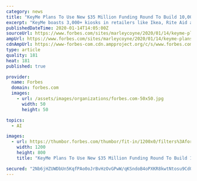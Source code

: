 ```yaml
---
category: news
title: "KeyMe Plans To Use New $35 Million Funding Round To Build 10,000+ Retail Locations"
excerpt: "KeyMe boasts 3,000+ kiosks in retailers like Ikea, Rite Aid and Kroger. With the announcement of a new $35 million funding round led by Brentwood Associates, CEO Greg Marsh has ambitions to go even bigger."
publishedDateTime: 2020-01-14T14:05:00Z
sourceUrl: https://www.forbes.com/sites/marleycoyne/2020/01/14/keyme-plans-to-use-new-35-million-funding-round-to-build-10000-retail-locations/
ampUrl: https://www.forbes.com/sites/marleycoyne/2020/01/14/keyme-plans-to-use-new-35-million-funding-round-to-build-10000-retail-locations/amp/
cdnAmpUrl: https://www-forbes-com.cdn.ampproject.org/c/s/www.forbes.com/sites/marleycoyne/2020/01/14/keyme-plans-to-use-new-35-million-funding-round-to-build-10000-retail-locations/amp/
type: article
quality: 181
heat: 181
published: true

provider:
  name: Forbes
  domain: forbes.com
  images:
    - url: /assets/images/organizations/forbes.com-50x50.jpg
      width: 50
      height: 50

topics:
  - AI

images:
  - url: https://thumbor.forbes.com/thumbor/fit-in/1200x0/filters%3Aformat%28jpg%29/https%3A%2F%2Fspecials-images.forbesimg.com%2Fimageserve%2F5e1cff34da6d38000629847c%2F0x0.jpg
    width: 1200
    height: 800
    title: "KeyMe Plans To Use New $35 Million Funding Round To Build 10,000+ Retail Locations"

secured: "2Nb6jHZUWDbUn5KqfPAo0oJrBvHzOvGPwW/qKSndoB4oPXKR8kwtNtosu9Cd0YvVUXy6p9ezjdt1i9z3lCxTT/aSot9kJUocvGPe/gyauYYjjx7phHscu5H7X4o8PHm7gFe39H6Gw0MNRSosVYRa/EbIhUtHIBKsO9UwCI69i+hyeZ5R0+axwK3piHHqjfmLl/Gjcr9h5ByPLuCwXH4z7fn7yWOHQoaGREK072iwmVojMugtDhHU1PYJv7UtiMhj9R4BmmMsyhjTR2mhQBuyRDQpEY1R+C8mZSSOl9sj424sXg4r6i17xN2EDMqMVrPl;UsmUXJ3xuf0a7Baey3F2LQ=="
---
```


